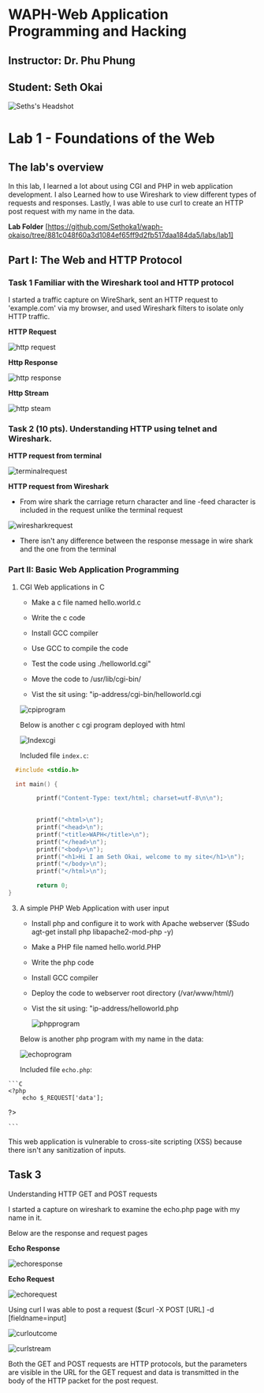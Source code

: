 # WAPH-Web Application Programming and Hacking

## Instructor: Dr. Phu Phung

## Student: Seth Okai

![Seths's Headshot](Images/headshot.jpg)

# Lab 1 - Foundations of the Web 

## The lab's overview

In this lab, I learned a lot about using CGI and PHP in web application development. I also Learned how to use Wireshark to view different types of requests and responses. Lastly, I was able to use curl to create an HTTP post request with my name in the data.

**Lab Folder**
[https://github.com/Sethoka1/waph-okaiso/tree/881c048f60a3d1084ef65ff9d2fb517daa184da5/labs/lab1]

## Part I: The Web and HTTP Protocol

### Task 1  Familiar with the Wireshark tool and HTTP protocol
I started a traffic capture on WireShark, sent an HTTP request to 'example.com' via my browser, and used Wireshark filters to isolate only HTTP traffic.

**HTTP Request**

![http request](Images/httprequest.jpg)


**Http Response**

![http response](Images/httpresponse.jpg)

**Http Stream**

![http steam](Images/httpstream.jpg)

      
### Task 2 (10 pts). Understanding HTTP using telnet and Wireshark.

**HTTP request from terminal**

![terminalrequest](Images/terminalrequest.jpg)



**HTTP request from Wireshark**

- From wire shark the carriage return character and line -feed character is included in the request unlike the terminal request

![wiresharkrequest](Images/wiresharkrequest.jpg)

- There isn't any difference between the response message in wire shark and the one from the terminal



### Part II: Basic Web Application Programming

   1.  CGI Web applications in C
       - Make a c file named hello.world.c
         
       - Write the c code
         
       - Install GCC compiler
     
       - Use GCC to compile the code
         
       - Test the code using ./helloworld.cgi"
         
       - Move the code to /usr/lib/cgi-bin/
         
       - Vist the sit using: "ip-address/cgi-bin/helloworld.cgi


        ![cpiprogram](Images/cgiprogram.jpg)


       
       Below is another c cgi program deployed with html


       ![Indexcgi](Images/indexcgi.jpg)


         Included file `index.c`:
       
  ```C
    #include <stdio.h>

    int main() {

          printf("Content-Type: text/html; charset=utf-8\n\n");

    
          printf("<html>\n");
          printf("<head>\n");
          printf("<title>WAPH</title>\n");
          printf("</head>\n");
          printf("<body>\n");
          printf("<h1>Hi I am Seth Okai, welcome to my site</h1>\n");
          printf("</body>\n");
          printf("</html>\n");

          return 0;
}
  ```

       
   3.  A simple PHP Web Application with user input
       - Install php and configure it to work with Apache webserver ($Sudo agt-get install php libapache2-mod-php -y)
       
       - Make a PHP file named hello.world.PHP
         
       - Write the php code
         
       - Install GCC compiler
         
       - Deploy the code to webserver root directory (/var/www/html/)
         
       - Vist the sit using: "ip-address/helloworld.php
         
         ![phpprogram](Images/phpprogram.jpg)

       Below is another php program with  my name in the data:
       
       ![echoprogram](Images/echoprogram.jpg)

       

        Included file `echo.php`:
       
    ```C
    <?php
        echo $_REQUEST['data'];
?>

    ```
   

This web application is vulnerable to cross-site scripting (XSS) because there isn't any sanitization of inputs.


## Task 3

  Understanding HTTP GET and POST requests

  I started a capture on wireshark to examine the echo.php page with my name in it.

  Below are the response and request pages

  **Echo Response**

 ![echoresponse](Images/echoresponse.jpg)

   **Echo Request**

  ![echorequest](Images/echorequest.jpg)

Using curl I was able to post a request ($curl -X POST [URL] -d [fieldname=input]
      
![curloutcome](Images/curloutcome.jpg)

![curlstream](Images/curlstream.jpg)

Both the GET and POST requests are HTTP protocols, but the parameters are visible in the URL for the GET request and data is transmitted in the body of the HTTP packet for the post request.



